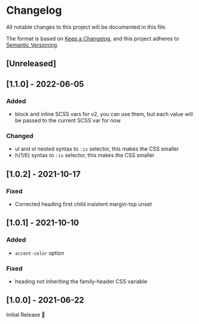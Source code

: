 # Changelog
All notable changes to this project will be documented in this file.

The format is based on [Keep a Changelog](https://keepachangelog.com/en/1.0.0/),
and this project adheres to [Semantic Versioning](https://semver.org/spec/v2.0.0.html).

## [Unreleased]

## [1.1.0] - 2022-06-05
### Added
- block and inline SCSS vars for v2,
  you can use them, but each value will be passed to the current SCSS var for now

### Changed
- ul and ol nested syntax to `:is` selector, this makes the CSS smaller
- h{1/6} syntax to `:is` selector, this makes the CSS smaller

## [1.0.2] - 2021-10-17
### Fixed
- Corrected heading first child insistent margin-top unset

## [1.0.1] - 2021-10-10
### Added
- `accent-color` option

### Fixed
- heading not inheriting the family-header CSS variable

## [1.0.0] - 2021-06-22
Initial Release 🎉
